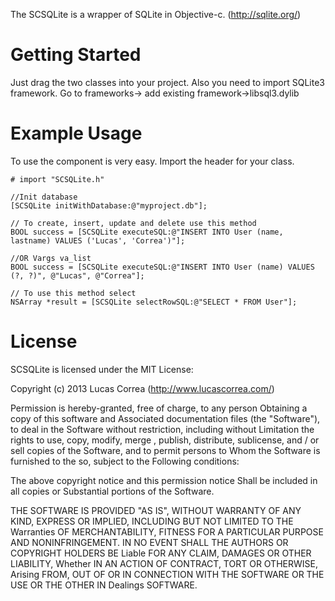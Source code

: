 The SCSQLite is a wrapper of SQLite in Objective-c. (http://sqlite.org/)


Getting Started
=================
Just drag the two classes into your project. Also you need to import SQLite3 framework. Go to frameworks-> add existing framework->libsql3.dylib


Example Usage
=============

To use the component is very easy. Import the header for your class.

	# import "SCSQLite.h"
	
	//Init database 
	[SCSQLite initWithDatabase:@"myproject.db"];
	
	// To create, insert, update and delete use this method
	BOOL success = [SCSQLite executeSQL:@"INSERT INTO User (name, lastname) VALUES ('Lucas', 'Correa')"];
	
	//OR Vargs va_list
	BOOL success = [SCSQLite executeSQL:@"INSERT INTO User (name) VALUES (?, ?)", @"Lucas", @"Correa"];

	// To use this method select
	NSArray *result = [SCSQLite selectRowSQL:@"SELECT * FROM User"];


License
=============

SCSQLite is licensed under the MIT License:

Copyright (c) 2013 Lucas Correa (http://www.lucascorrea.com/)

Permission is hereby-granted, free of charge, to any person Obtaining a copy of this software and Associated documentation files (the "Software"), to deal in the Software without restriction, including without Limitation the rights to use, copy, modify, merge , publish, distribute, sublicense, and / or sell copies of the Software, and to permit persons to Whom the Software is furnished to the so, subject to the Following conditions:

The above copyright notice and this permission notice Shall be included in all copies or Substantial portions of the Software.

THE SOFTWARE IS PROVIDED "AS IS", WITHOUT WARRANTY OF ANY KIND, EXPRESS OR IMPLIED, INCLUDING BUT NOT LIMITED TO THE Warranties OF MERCHANTABILITY, FITNESS FOR A PARTICULAR PURPOSE AND NONINFRINGEMENT. IN NO EVENT SHALL THE AUTHORS OR COPYRIGHT HOLDERS BE Liable FOR ANY CLAIM, DAMAGES OR OTHER LIABILITY, Whether IN AN ACTION OF CONTRACT, TORT OR OTHERWISE, Arising FROM, OUT OF OR IN CONNECTION WITH THE SOFTWARE OR THE USE OR THE OTHER IN Dealings SOFTWARE.
